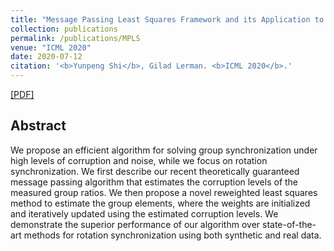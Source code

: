 ```yaml
---
title: "Message Passing Least Squares Framework and its Application to Rotation Synchronization"
collection: publications
permalink: /publications/MPLS
venue: "ICML 2020"
date: 2020-07-12
citation: '<b>Yunpeng Shi</b>, Gilad Lerman. <b>ICML 2020</b>.'
---
```

[[PDF]](https://arxiv.org/pdf/2007.13638.pdf)


## Abstract
We propose an efficient algorithm for solving group synchronization under high levels of corruption and
noise, while we focus on rotation synchronization. We
first describe our recent theoretically guaranteed message passing algorithm that estimates the corruption
levels of the measured group ratios. We then propose a
novel reweighted least squares method to estimate the
group elements, where the weights are initialized and
iteratively updated using the estimated corruption levels. We demonstrate the superior performance of our
algorithm over state-of-the-art methods for rotation
synchronization using both synthetic and real data.
